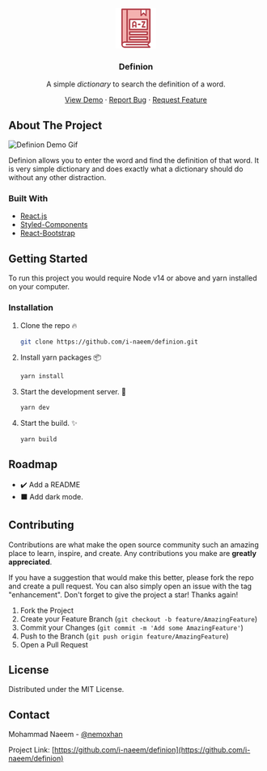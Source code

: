 <!-- PROJECT LOGO -->
<br />
<div align="center">

<a href="https://github.com/i-naeem/definion">
<img src="public/assets/favicon.ico" alt="Logo" width="80" height="80">
</a>
<h3 align="center">Definion</h3>
<p align="center">
A simple <em> dictionary </em> to search the definition of a word.
<br />

<a href="#">View Demo</a>
·
<a href="https://github.com/i-naeem/definion/issues">Report Bug</a>
·
<a href="https://github.com/i-naeem/definion/issues">Request Feature</a>
</p>

</div>

<!-- ABOUT THE PROJECT -->

## About The Project

![Definion Demo Gif](src/images/sample.gif)

Definion allows you to enter the word and find the definition of that word. It is very simple dictionary and does exactly what a dictionary should do without any other distraction.

### Built With

- [React.js](https://reactjs.org/)
- [Styled-Components](https://styled-components.com/)
- [React-Bootstrap](https://react-bootstrap.github.io/)

<!-- GETTING STARTED -->

## Getting Started

To run this project you would require Node v14 or above and yarn installed on your computer.

### Installation

1. Clone the repo :fire:

   ```sh
   git clone https://github.com/i-naeem/definion.git
   ```

2. Install yarn packages :package:

   ```sh
   yarn install
   ```

3. Start the development server. :hammer:

   ```sh
   yarn dev
   ```

4. Start the build. :sparkles:

    ```sh
    yarn build
    ```

<!-- ROADMAP -->

## Roadmap

- :heavy_check_mark: Add a README
- :black_large_square: Add dark mode.

<!-- CONTRIBUTING -->

## Contributing

Contributions are what make the open source community such an amazing place to learn, inspire, and create. Any contributions you make are **greatly appreciated**.

If you have a suggestion that would make this better, please fork the repo and create a pull request. You can also simply open an issue with the tag "enhancement".
Don't forget to give the project a star! Thanks again!

1. Fork the Project
2. Create your Feature Branch (`git checkout -b feature/AmazingFeature`)
3. Commit your Changes (`git commit -m 'Add some AmazingFeature'`)
4. Push to the Branch (`git push origin feature/AmazingFeature`)
5. Open a Pull Request

<!-- LICENSE -->

## License

Distributed under the MIT License.

<!-- CONTACT -->

## Contact

Mohammad Naeem - [@nemoxhan](https://twitter.com/nemoxhan)

Project Link: [https://github.com/i-naeem/definion](https://github.com/i-naeem/definion)
